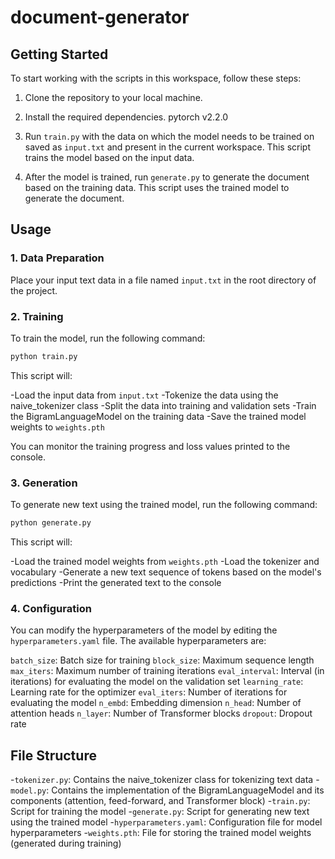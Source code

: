 # document-generator

## Getting Started

To start working with the scripts in this workspace, follow these steps:

1. Clone the repository to your local machine.
2. Install the required dependencies.
    pytorch v2.2.0

    
3. Run `train.py` with the data on which the model needs to be trained on saved as `input.txt` and present in the current workspace. This script trains the model based on the input data.

4. After the model is trained, run `generate.py` to generate the document based on the training data. This script uses the trained model to generate the document.


Usage
-----

### 1. Data Preparation

Place your input text data in a file named `input.txt` in the root directory of the project.

### 2. Training

To train the model, run the following command:

```bash
python train.py
```
This script will:

-Load the input data from `input.txt`
-Tokenize the data using the naive_tokenizer class
-Split the data into training and validation sets
-Train the BigramLanguageModel on the training data
-Save the trained model weights to `weights.pth`

You can monitor the training progress and loss values printed to the console.

### 3. Generation

To generate new text using the trained model, run the following command:

```bash
python generate.py
```
This script will:

-Load the trained model weights from `weights.pth`
-Load the tokenizer and vocabulary
-Generate a new text sequence of  tokens based on the model's predictions
-Print the generated text to the console

### 4. Configuration

You can modify the hyperparameters of the model by editing the `hyperparameters.yaml` file. The available hyperparameters are:

`batch_size`: Batch size for training
`block_size`: Maximum sequence length
`max_iters`: Maximum number of training iterations
`eval_interval`: Interval (in iterations) for evaluating the model on the validation set
`learning_rate`: Learning rate for the optimizer
`eval_iters`: Number of iterations for evaluating the model
`n_embd`: Embedding dimension
`n_head`: Number of attention heads
`n_layer`: Number of Transformer blocks
`dropout`: Dropout rate

## File Structure

-`tokenizer.py`: Contains the naive_tokenizer class for tokenizing text data
-`model.py`: Contains the implementation of the BigramLanguageModel and its components (attention, feed-forward, and Transformer block)
-`train.py`: Script for training the model
-`generate.py`: Script for generating new text using the trained model
-`hyperparameters.yaml`: Configuration file for model hyperparameters
-`weights.pth`: File for storing the trained model weights (generated during training)
